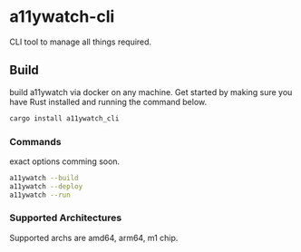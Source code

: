 # a11ywatch-cli

CLI tool to manage all things required.

## Build

build a11ywatch via docker on any machine. Get started by making sure you have Rust installed and running the command below.

```sh
cargo install a11ywatch_cli
```

### Commands

exact options comming soon.

```sh
a11ywatch --build
a11ywatch --deploy
a11ywatch --run
```

### Supported Architectures

Supported archs are amd64, arm64, m1 chip.
